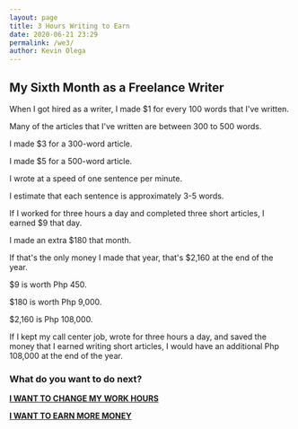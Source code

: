 ```yaml
--- 
layout: page
title: 3 Hours Writing to Earn
date: 2020-06-21 23:29
permalink: /we3/ 
author: Kevin Olega 
--- 
```

## My Sixth Month as a Freelance Writer

When I got hired as a writer, I made $1 for every 100 words that I've written.

Many of the articles that I've written are between 300 to 500 words.

I made $3 for a 300-word article.

I made $5 for a 500-word article.

I wrote at a speed of one sentence per minute.

I estimate that each sentence is approximately 3-5 words.

If I worked for three hours a day and completed three short articles, I earned $9 that day.

I made an extra $180 that month.

If that's the only money I made that year, that's $2,160 at the end of the year.

$9 is worth Php 450.

$180 is worth Php 9,000.

$2,160 is Php 108,000.

If I kept my call center job, wrote for three hours a day, and saved the money that I earned writing short articles, I would have an additional Php 108,000 at the end of the year.

### What do you want to do next?

**[I WANT TO CHANGE MY WORK HOURS](https://callcentertrainingtips.com/weh/)**

**[I WANT TO EARN MORE MONEY](https://callcentertrainingtips.com/wey1/)**
